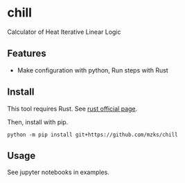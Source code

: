 # chill

Calculator of Heat Iterative Linear Logic

## Features

 - Make configuration with python, Run steps with Rust


## Install

This tool requires Rust.
See [rust official page](https://www.rust-lang.org/tools/install).

Then, install with pip.
```
python -m pip install git+https://github.com/mzks/chill
```

## Usage
See jupyter notebooks in examples.
